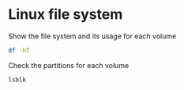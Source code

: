 # Linux file system

Show the file system and its usage for each volume

```bash
df -hT
```

Check the partitions for each volume

```bash
lsblk
```
